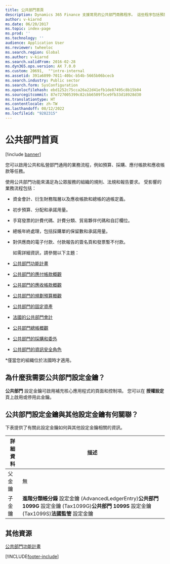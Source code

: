```yaml
---
title: 公共部門首頁
description: Dynamics 365 Finance 支援常見的公共部門商務程序。 這些程序包括預算、採購、應付帳款和應收帳款等任務。
author: v-kiarnd
ms.date: 06/20/2017
ms.topic: index-page
ms.prod: ''
ms.technology: ''
audience: Application User
ms.reviewer: twheeloc
ms.search.region: Global
ms.author: v-kiarnd
ms.search.validFrom: 2016-02-28
ms.dyn365.ops.version: AX 7.0.0
ms.custom: 20691,  ""intro-internal
ms.assetid: 391a6899-7011-40bc-b54b-5665b06bcecb
ms.search.industry: Public sector
ms.search.form: SysConfiguration
ms.openlocfilehash: ebd1252c75cca26a22d41efb1de87495c8b15b04
ms.sourcegitcommit: 87e727005399c82cbb6509f5ce9fb33d18928d30
ms.translationtype: HT
ms.contentlocale: zh-TW
ms.lasthandoff: 08/12/2022
ms.locfileid: "9282315"
---
```

# <a name="public-sector-home-page"></a>公共部門首頁

[!include [banner](../includes/banner.md)]

您可以啟用公共和私營部門通用的業務流程，例如預算、採購、應付帳款和應收帳款等任務。 

使用公共部門功能來滿足為公眾服務的組織的規則、法規和報告要求。 受影響的業務流程包括： 

- 資金會計、衍生財務階層以及應收帳款和總帳的過帳定義。
- 初步預算、分配和承諾用量。
- 手寫發票的計費代碼、計費分類、貿易夥伴代碼和自訂欄位。
- 總帳年終處理，包括採購單的保留數和承諾用量。
- 對供應商的電子付款、付款報告的簽名頁和發票暫不付款。

  如需詳細資訊，請參閱以下主題：

- [公共部門功能計畫](plan-public-sector-functionality.md)
- [公共部門的應付帳款概觀](accounts-payable-public-sector.md)
- [公共部門的應收帳款概觀](accounts-receivable-public-sector.md)
- [公共部門的規劃預算概觀](budgeting-public-sector.md)
- [公共部門的固定資產](fixed-asset-public-sector.md)
- [法國的公共部門會計](../localizations/emea-fra-public-sector-accounting.md)
- [公共部門總帳概觀](general-ledger-public-sector.md)
- [公共部門的採購和委外](procurement-sourcing-public-sector.md)
- [公共部門的資訊安全角色](security-roles-public-sector.md)

\*僅當您的組織位於法國時才適用。

## <a name="why-do-i-need-the-public-sector-configuration-key"></a>為什麼我需要公共部門設定金鑰？
**公共部門** 設定金鑰可啟用補充核心應用程式的頁面和控制項。 您可以在 **授權設定** 頁上啟用或停用此金鑰。

## <a name="how-does-the-public-sector-configuration-key-relate-to-other-configuration-keys"></a>公共部門設定金鑰與其他設定金鑰有何關聯？
下表提供了有關此設定金鑰如何與其他設定金鑰相關的資訊。

|   **詳細資料**         |              **描述**                                                                                                                                                                                        |
|------------|---------------------------------------------------------------------------------------------------------------------------------------------------------------------------------------------------------------------|
| 父金鑰 | 無                                                                                                                                                                                                                |
| 子金鑰 | **進階分類帳分錄** 設定金鑰 (AdvancedLedgerEntry)**公共部門 1099G** 設定金鑰 (Tax1099G)**公共部門 1099S** 設定金鑰 (Tax1099S)**法國監管** 設定金鑰 |


## <a name="additional-resources"></a>其他資源

[公共部門功能計畫](plan-public-sector-functionality.md)





[!INCLUDE[footer-include](../../includes/footer-banner.md)]
